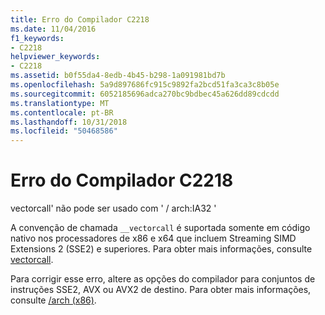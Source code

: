```yaml
---
title: Erro do Compilador C2218
ms.date: 11/04/2016
f1_keywords:
- C2218
helpviewer_keywords:
- C2218
ms.assetid: b0f55da4-8edb-4b45-b298-1a091981bd7b
ms.openlocfilehash: 5a9d897686fc915c9892fa2bcd51fa3ca3c8b05e
ms.sourcegitcommit: 6052185696adca270bc9bdbec45a626dd89cdcdd
ms.translationtype: MT
ms.contentlocale: pt-BR
ms.lasthandoff: 10/31/2018
ms.locfileid: "50468586"
---
```

# <a name="compiler-error-c2218"></a>Erro do Compilador C2218

vectorcall' não pode ser usado com ' / arch:IA32 '

A convenção de chamada `__vectorcall` é suportada somente em código nativo nos processadores de x86 e x64 que incluem Streaming SIMD Extensions 2 (SSE2) e superiores. Para obter mais informações, consulte [vectorcall](../../cpp/vectorcall.md).

Para corrigir esse erro, altere as opções do compilador para conjuntos de instruções SSE2, AVX ou AVX2 de destino. Para obter mais informações, consulte [/arch (x86)](../../build/reference/arch-x86.md).
